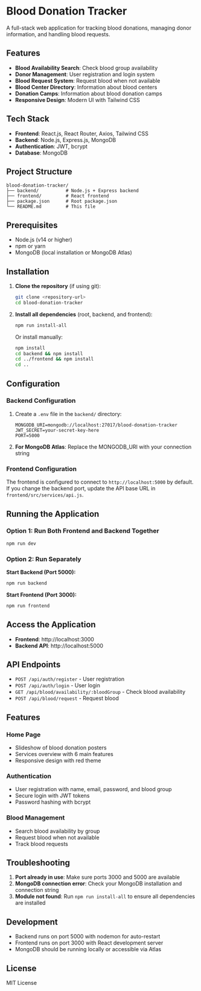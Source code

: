 # Blood Donation Tracker

A full-stack web application for tracking blood donations, managing donor information, and handling blood requests.

## Features

- **Blood Availability Search**: Check blood group availability
- **Donor Management**: User registration and login system
- **Blood Request System**: Request blood when not available
- **Blood Center Directory**: Information about blood centers
- **Donation Camps**: Information about blood donation camps
- **Responsive Design**: Modern UI with Tailwind CSS

## Tech Stack

- **Frontend**: React.js, React Router, Axios, Tailwind CSS
- **Backend**: Node.js, Express.js, MongoDB
- **Authentication**: JWT, bcrypt
- **Database**: MongoDB

## Project Structure

```
blood-donation-tracker/
├── backend/          # Node.js + Express backend
├── frontend/         # React frontend
├── package.json      # Root package.json
└── README.md         # This file
```

## Prerequisites

- Node.js (v14 or higher)
- npm or yarn
- MongoDB (local installation or MongoDB Atlas)

## Installation

1. **Clone the repository** (if using git):
   ```bash
   git clone <repository-url>
   cd blood-donation-tracker
   ```

2. **Install all dependencies** (root, backend, and frontend):
   ```bash
   npm run install-all
   ```

   Or install manually:
   ```bash
   npm install
   cd backend && npm install
   cd ../frontend && npm install
   cd ..
   ```

## Configuration

### Backend Configuration

1. Create a `.env` file in the `backend/` directory:
   ```env
   MONGODB_URI=mongodb://localhost:27017/blood-donation-tracker
   JWT_SECRET=your-secret-key-here
   PORT=5000
   ```

2. **For MongoDB Atlas**: Replace the MONGODB_URI with your connection string

### Frontend Configuration

The frontend is configured to connect to `http://localhost:5000` by default. If you change the backend port, update the API base URL in `frontend/src/services/api.js`.

## Running the Application

### Option 1: Run Both Frontend and Backend Together
```bash
npm run dev
```

### Option 2: Run Separately

**Start Backend (Port 5000):**
```bash
npm run backend
```

**Start Frontend (Port 3000):**
```bash
npm run frontend
```

## Access the Application

- **Frontend**: http://localhost:3000
- **Backend API**: http://localhost:5000

## API Endpoints

- `POST /api/auth/register` - User registration
- `POST /api/auth/login` - User login
- `GET /api/blood/availability/:bloodGroup` - Check blood availability
- `POST /api/blood/request` - Request blood

## Features

### Home Page
- Slideshow of blood donation posters
- Services overview with 6 main features
- Responsive design with red theme

### Authentication
- User registration with name, email, password, and blood group
- Secure login with JWT tokens
- Password hashing with bcrypt

### Blood Management
- Search blood availability by group
- Request blood when not available
- Track blood requests

## Troubleshooting

1. **Port already in use**: Make sure ports 3000 and 5000 are available
2. **MongoDB connection error**: Check your MongoDB installation and connection string
3. **Module not found**: Run `npm run install-all` to ensure all dependencies are installed

## Development

- Backend runs on port 5000 with nodemon for auto-restart
- Frontend runs on port 3000 with React development server
- MongoDB should be running locally or accessible via Atlas

## License

MIT License

